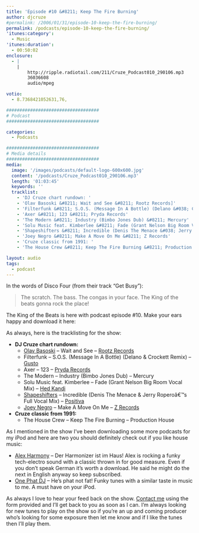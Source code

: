 ```yaml
---
title: 'Episode #10 &#8211; Keep The Fire Burning'
author: djcruze
#permalink: /2006/01/31/episode-10-keep-the-fire-burning/
permalink: /podcasts/episode-10-keep-the-fire-burning/
'itunes:category':
  - Music
'itunes:duration':
  - 00:50:02
enclosure:
  - |
    |
        http://ripple.radiotail.com/211/Cruze_Podcast010_290106.mp3
        36036608
        audio/mpeg

votio:
  - 8.7368421052631,76,

###################################
# Podcast
###################################

categories:
  - Podcasts

###################################
# Media details
###################################
media:
  image: '/images/podcasts/default-logo-600x600.jpg'
  content: '/podcasts/Cruze_Podcast010_290106.mp3'
  length: '01:03:45'
  keywords: ''
  tracklist:
    - 'DJ Cruze chart rundown: '
    - 'Olav Basoski &#8211; Wait and See &#8211; Rootz Records]'
    - 'Filterfunk &#8211; S.O.S. (Message In A Bottle) (Delano &#038; Crockett Remix) &#8211; Gusto'
    - 'Axer &#8211; 123 &#8211; Pryda Records'
    - 'The Modern &#8211; Industry (Bimbo Jones Dub) &#8211; Mercury'
    - 'Solu Music feat. Kimberlee &#8211; Fade (Grant Nelson Big Room Vocal Mix) &#8211; Hed Kandi'
    - 'Shapeshifters &#8211; Incredible (Denis The Menace &#038; Jerry Roperoâ€™s Full Vocal Mix) &#8211; Positiva'
    - 'Joey Negro &#8211; Make A Move On Me &#8211; Z Records'
    - 'Cruze classic from 1991: '
    - 'The House Crew &#8211; Keep The Fire Burning &#8211; Production House'

layout: audio
tags:
  - podcast
---
```


In the words of Disco Four (from their track &#8220;Get Busy&#8221;):

> The scratch. The bass. The congas in your face. The King of the beats gonna rock the place!

The King of the Beats is here with podcast episode #10. Make your ears happy and download it here:

As always, here is the tracklisting for the show:

- **DJ Cruze chart rundown:**
  - [Olav Basoski][3] &#8211; Wait and See &#8211; [Rootz Records][4]
  - Filterfunk &#8211; S.O.S. (Message In A Bottle) (Delano &#038; Crockett Remix) &#8211; [Gusto][5]
  - Axer &#8211; 123 &#8211; [Pryda Records][6]
  - The Modern &#8211; Industry (Bimbo Jones Dub) &#8211; Mercury
  - Solu Music feat. Kimberlee &#8211; Fade (Grant Nelson Big Room Vocal Mix) &#8211; [Hed Kandi][7]
  - [Shapeshifters][8] &#8211; Incredible (Denis The Menace &#038; Jerry Roperoâ€™s Full Vocal Mix) &#8211; [Positiva][9]
  - [Joey Negro][10] &#8211; Make A Move On Me &#8211; [Z Records][11]
- **Cruze classic from 1991:**
  - The House Crew &#8211; Keep The Fire Burning &#8211; Production House

As I mentioned in the show I&#8217;ve been downloading some more podcasts for my iPod and here are two you should definitely check out if you like house music:

- [Alex Harmony][12] &#8211; Der Harmonizer ist im Haus! Alex is rocking a funky tech-electro sound with a classic thrown in for good measure. Even if you don&#8217;t speak German it&#8217;s worth a download. He said he might do the next in English anyway so keep subscribed.
- [One Phat DJ][13] &#8211; He&#8217;s phat not fat! Funky tunes with a similar taste in music to me. A must have on your iPod.

As always I love to hear your feed back on the show. [Contact me][14] using the form provided and I&#8217;ll get back to you as soon as I can. I&#8217;m always looking for new tunes to play on the show so if you&#8217;re an up and coming producer who&#8217;s looking for some exposure then let me know and if I like the tunes then I&#8217;ll play them.

[1]: http://ripple.radiotail.com/211/Cruze_Podcast010_290106.mp3
[2]: http://www.djcruze.co.uk/cms/podcasts/feed/rss2
[3]: http://www.olavbasoski.nl/
[4]: http://www.rootzrecords.nl/
[5]: http://www.gutrecords.com/
[6]: http://www.pryda.net/
[7]: http://www.hedkandi.com/
[8]: http://www.nocturnalgroove.co.uk/
[9]: http://www.positivarecords.com/
[10]: http://www.joeynegro.com/
[11]: http://www.zrecords.ltd.uk/
[12]: http://www.alex-harmony.de/
[13]: http://www.simonjobling.com/
[14]: /contact

